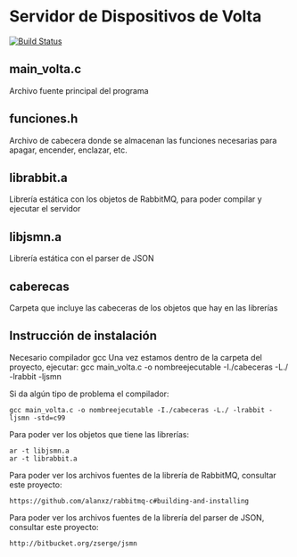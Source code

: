 # Servidor de Dispositivos de Volta

[![Build Status](https://secure.travis-ci.org/alanxz/rabbitmq-c.png?branch=master)](http://travis-ci.org/alanxz/rabbitmq-c)

## main_volta.c

Archivo fuente principal del programa

## funciones.h

Archivo de cabecera donde se almacenan las funciones necesarias para apagar, encender, enclazar, etc.

## librabbit.a

Librería estática con los objetos de RabbitMQ, para poder compilar y ejecutar el servidor

## libjsmn.a

Librería estática con el parser de JSON

## caberecas

Carpeta que incluye las cabeceras de los objetos que hay en las librerías

## Instrucción de instalación

Necesario compilador gcc
Una vez estamos dentro de la carpeta del proyecto, ejecutar:
	gcc main_volta.c -o nombreejecutable -I./cabeceras -L./ -lrabbit -ljsmn

Si da algún tipo de problema el compilador:	

	gcc main_volta.c -o nombreejecutable -I./cabeceras -L./ -lrabbit -ljsmn -std=c99

Para poder ver los objetos que tiene las librerías:

	ar -t libjsmn.a
	ar -t librabbit.a

Para poder ver los archivos fuentes de la librería de RabbitMQ, consultar este proyecto:

	https://github.com/alanxz/rabbitmq-c#building-and-installing

Para poder ver los archivos fuentes de la librería del parser de JSON, consultar este proyecto:

	http://bitbucket.org/zserge/jsmn
